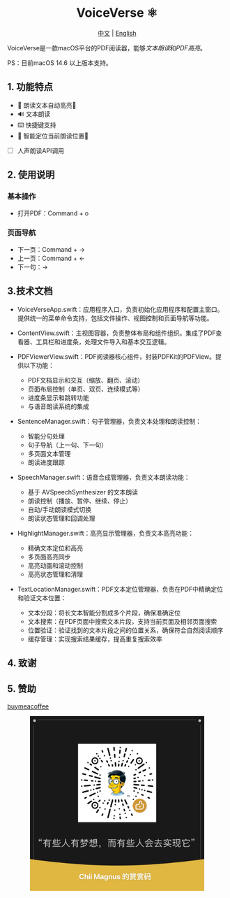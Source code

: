 <h1 align="center">
    VoiceVerse ⚛︎
</h1>

<div align="center">
    <a href="README.md">中文</a> | <a href="README_EN.md">English</a>
</div>

VoiceVerse是一款macOS平台的PDF阅读器，能够*文本朗读*和*PDF高亮*。

PS：目前macOS 14.6 以上版本支持。


## 1. 功能特点
- 🎯 朗读文本自动高亮🌟
- 🔊 文本朗读
- ⌨️ 快捷键支持
- 📍 智能定位当前朗读位置🌟
- [ ] 人声朗读API调用

## 2. 使用说明
### 基本操作
- 打开PDF：Command + o

### 页面导航
- 下一页：Command + →
- 上一页：Command + ←
- 下一句：→

## 3.技术文档
- VoiceVerseApp.swift：应用程序入口，负责初始化应用程序和配置主窗口。提供统一的菜单命令支持，包括文件操作、视图控制和页面导航等功能。

- ContentView.swift：主视图容器，负责整体布局和组件组织。集成了PDF查看器、工具栏和进度条，处理文件导入和基本交互逻辑。

- PDFViewerView.swift：PDF阅读器核心组件，封装PDFKit的PDFView。提供以下功能：
  - PDF文档显示和交互（缩放、翻页、滚动）
  - 页面布局控制（单页、双页、连续模式等）
  - 进度条显示和跳转功能
  - 与语音朗读系统的集成

- SentenceManager.swift：句子管理器，负责文本处理和朗读控制：
  - 智能分句处理
  - 句子导航（上一句、下一句）
  - 多页面文本管理
  - 朗读进度跟踪

- SpeechManager.swift：语音合成管理器，负责文本朗读功能：
  - 基于 AVSpeechSynthesizer 的文本朗读
  - 朗读控制（播放、暂停、继续、停止）
  - 自动/手动朗读模式切换
  - 朗读状态管理和回调处理

- HighlightManager.swift：高亮显示管理器，负责文本高亮功能：
  - 精确文本定位和高亮
  - 多页面高亮同步
  - 高亮动画和滚动控制
  - 高亮状态管理和清理

- TextLocationManager.swift：PDF文本定位管理器，负责在PDF中精确定位和验证文本位置：
  - 文本分段：将长文本智能分割成多个片段，确保准确定位
  - 文本搜索：在PDF页面中搜索文本片段，支持当前页面及相邻页面搜索
  - 位置验证：验证找到的文本片段之间的位置关系，确保符合自然阅读顺序
  - 缓存管理：实现搜索结果缓存，提高重复搜索效率

## 4. 致谢


## 5. 赞助
[buymeacoffee](https://github.com/chiimagnus/logseq-AIsearch/blob/master/public/buymeacoffee.jpg)
<div align="center">
  <img src="https://github.com/chiimagnus/logseq-AIsearch/blob/master/public/buymeacoffee.jpg" width="400">
</div>
